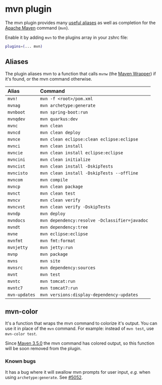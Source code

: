 # mvn plugin

The mvn plugin provides many [useful aliases](#aliases) as well as completion for
the [Apache Maven](https://maven.apache.org/) command (`mvn`).

Enable it by adding `mvn` to the plugins array in your zshrc file:

```zsh
plugins=(... mvn)
```

## Aliases

The plugin aliases mvn to a function that calls `mvnw` (the [Maven Wrapper](https://github.com/takari/maven-wrapper))
if it's found, or the mvn command otherwise.

| Alias                | Command                                         |
|:---------------------|:------------------------------------------------|
| `mvn!`               | `mvn -f <root>/pom.xml`                         |
| `mvnag`              | `mvn archetype:generate`                        |
| `mvnboot`            | `mvn spring-boot:run`                           |
| `mvnqdev`            | `mvn quarkus:dev`                               |
| `mvnc`               | `mvn clean`                                     |
| `mvncd`              | `mvn clean deploy`                              |
| `mvnce`              | `mvn clean eclipse:clean eclipse:eclipse`       |
| `mvnci`              | `mvn clean install`                             |
| `mvncie`             | `mvn clean install eclipse:eclipse`             |
| `mvncini`            | `mvn clean initialize`                          |
| `mvncist`            | `mvn clean install -DskipTests`                 |
| `mvncisto`           | `mvn clean install -DskipTests --offline`       |
| `mvncom`             | `mvn compile`                                   |
| `mvncp`              | `mvn clean package`                             |
| `mvnct`              | `mvn clean test`                                |
| `mvncv`              | `mvn clean verify`                              |
| `mvncvst`            | `mvn clean verify -DskipTests`                  |
| `mvndp`              | `mvn deploy`                                    |
| `mvndocs`            | `mvn dependency:resolve -Dclassifier=javadoc`   |
| `mvndt`              | `mvn dependency:tree`                           |
| `mvne`               | `mvn eclipse:eclipse`                           |
| `mvnfmt`             | `mvn fmt:format`                                |
| `mvnjetty`           | `mvn jetty:run`                                 |
| `mvnp`               | `mvn package`                                   |
| `mvns`               | `mvn site`                                      |
| `mvnsrc`             | `mvn dependency:sources`                        |
| `mvnt`               | `mvn test`                                      |
| `mvntc`              | `mvn tomcat:run`                                |
| `mvntc7`             | `mvn tomcat7:run`                               |
| `mvn-updates`        | `mvn versions:display-dependency-updates`       |

## mvn-color

It's a function that wraps the mvn command to colorize it's output. You can use it in place
of the `mvn` command. For example: instead of `mvn test`, use `mvn-color test`.

Since [Maven 3.5.0](https://maven.apache.org/docs/3.5.0/release-notes.html) the mvn command
has colored output, so this function will be soon removed from the plugin.

### Known bugs

It has a bug where it will swallow mvn prompts for user input, _e.g._ when using
`archetype:generate`. See [#5052](https://github.com/ryzsh/ryzsh/issues/5052).
